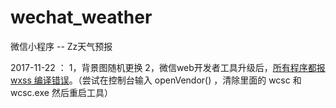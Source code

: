 # wechat_weather
微信小程序 -- Zz天气预报

2017-11-22 ： 1，背景图随机更换 2，微信web开发者工具升级后，[所有程序都报 wxss 编译错误](http://www.aiyingli.com/50384.html)。（尝试在控制台输入 openVendor() ，清除里面的 wcsc 和 wcsc.exe 然后重启工具）
